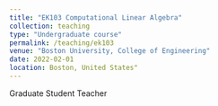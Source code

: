```yaml
---
title: "EK103 Computational Linear Algebra"
collection: teaching
type: "Undergraduate course"
permalink: /teaching/ek103
venue: "Boston University, College of Engineering"
date: 2022-02-01
location: Boston, United States"
---
```


Graduate Student Teacher
